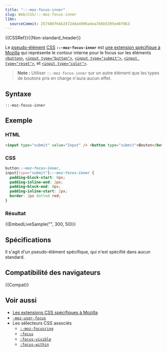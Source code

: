 ```yaml
---
title: "::-moz-focus-inner"
slug: Web/CSS/::-moz-focus-inner
l10n:
  sourceCommit: 257486f64b2472dda4996a4ea7b6b5305e46f863
---
```


{{CSSRef}}{{Non-standard_header}}

Le [pseudo-élément](/fr/docs/Web/CSS/Pseudo-elements) [CSS](/fr/docs/Web/CSS) **`::-moz-focus-inner`** est [une extension spécifique à Mozilla](/fr/docs/Web/CSS/Mozilla_Extensions) qui représente le contour interne pour le focus sur les éléments [`<button>`](/fr/docs/Web/HTML/Element/Button), [`<input type="button">`](/fr/docs/Web/HTML/Element/Input/button), [`<input type="submit">`](/fr/docs/Web/HTML/Element/Input/submit), [`<input type="reset">`](/fr/docs/Web/HTML/Element/Input/reset), et [`<input type="color">`](/fr/docs/Web/HTML/Element/Input/color).

> **Note :** Utiliser `::-moz-focus-inner` sur un autre élément que les types de boutons pris en charge n'aura aucun effet.

## Syntaxe

```
::-moz-focus-inner
```

## Exemple

### HTML

```html
<input type="submit" value="Input" /> <button type="submit">Bouton</button>
```

### CSS

```css
button::-moz-focus-inner,
input[type="submit"]::-moz-focus-inner {
  padding-block-start: 0px;
  padding-inline-end: 2px;
  padding-block-end: 0px;
  padding-inline-start: 2px;
  border: 2px dotted red;
}
```

### Résultat

{{EmbedLiveSample("", 300, 50)}}

## Spécifications

Il s'agit d'un pseudo-élément spécifique, qui n'est spécifié dans aucun standard.

## Compatibilité des navigateurs

{{Compat}}

## Voir aussi

- [Les extensions CSS spécifiques à Mozilla](/fr/docs/Web/CSS/Mozilla_Extensions)
- [`-moz-user-focus`](/fr/docs/Web/CSS/-moz-user-focus)
- Les sélecteurs CSS associés
  - [`:-moz-focusring`](/fr/docs/Web/CSS/:-moz-focusring)
  - [`:focus`](/fr/docs/Web/CSS/:focus)
  - [`:focus-visible`](/fr/docs/Web/CSS/:focus-visible)
  - [`:focus-within`](/fr/docs/Web/CSS/:focus-within)

